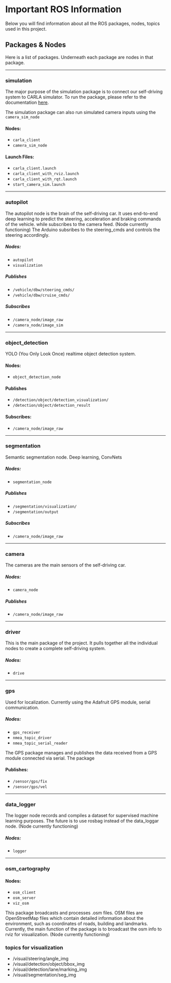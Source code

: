 # Important ROS Information
Below you will find information about all the ROS packages, nodes, topics used in this project.

## Packages & Nodes
Here is a list of packages. Underneath each package are nodes in that package.

------------------------------

### simulation
The major purpose of the simulation package is to connect our self-driving system to CARLA simulator. To run the package, please refer to the documentation [here](./src/simulation/README.md).

The simulation package can also run simulated camera inputs using the `camera_sim_node`

#### Nodes:
- `carla_client`
- `camera_sim_node`

#### Launch Files:
- `carla_client.launch`
- `carla_client_with_rviz.launch`
- `carla_client_with_rqt.launch`
- `start_camera_sim.launch`

------------------------------

### autopilot
The autopilot node is the brain of the self-driving car. It uses end-to-end
deep learning to predict the steering, acceleration and braking commands of 
the vehicle.  while subscribes to the camera feed. (Node currently functioning) The Arduino subsribes to the steering_cmds and controls the steering accordingly.

##### Nodes:
- `autopilot`
- `visualization`

##### Publishes
- `/vehicle/dbw/steering_cmds/`
- `/vehicle/dbw/cruise_cmds/`

##### Subscribes
- `/camera_node/image_raw`
- `/camera_node/image_sim`

------------------------------

### object_detection
YOLO (You Only Look Once) realtime object detection system.

#### Nodes:
-  `object_detection_node`

#### Publishes
- `/detection/object/detection_visualization/`
- `/detection/object/detection_result`

#### Subscribes:
- `/camera_node/image_raw`

------------------------------

### segmentation
Semantic segmentation node. Deep learning, ConvNets

##### Nodes:
- `segmentation_node`

##### Publishes
- `/segmentation/visualization/`
- `/segmentation/output`

##### Subscribes
- `/camera_node/image_raw`

------------------------------

### camera
The cameras are the main sensors of the self-driving car. 

##### Nodes:
- `camera_node`

##### Publishes
- `/camera_node/image_raw`

------------------------------

### driver
This is the main package of the project. It pulls together all the individual nodes to create a complete self-driving system.  

##### Nodes:
- `drive`

------------------------------

### gps
Used for localization. Currently using the Adafruit GPS module, serial communication.

##### Nodes:
- `gps_receiver`
- `nmea_topic_driver`
- `nmea_topic_serial_reader`

The GPS package manages and publishes the data received from a GPS module connected via serial. The package 

#### Publishes:

- `/sensor/gps/fix`
- `/sensor/gps/vel`

------------------------------

### data_logger
The logger node records and compiles a dataset for supervised machine learning purposes. The future is to use rosbag instead of the data_loggar node. (Node currently functioning)

##### Nodes:
- `logger`

------------------------------

### osm_cartography

#### Nodes:
- `osm_client`
- `osm_server`
- `viz_osm`

This package broadcasts and processes .osm files. OSM files are OpenStreetMap files which contain detailed information about the environment, 
such as coordinates of roads, building and landmarks. Currently, the main function of the package is to broadcast the osm info to rviz for 
visualization. (Node currently functioning)

### topics for visualization
- /visual/steering/angle_img
- /visual/detection/object/bbox_img
- /visual/detection/lane/marking_img
- /visual/segmentation/seg_img